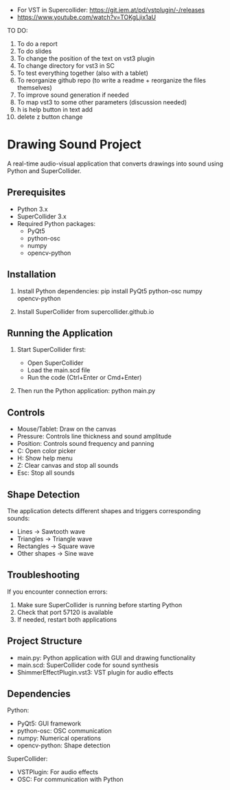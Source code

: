 - For VST in Supercollider: https://git.iem.at/pd/vstplugin/-/releases
- https://www.youtube.com/watch?v=TOKgLjix1aU


TO DO: 
1. To do a report
2. To do slides
3. To change the position of the text on vst3 plugin
4. To change directory for vst3 in SC
5. To test everything together (also with a tablet)
6. To reorganize github repo (to write a readme + reorganize the files themselves)
7. To improve sound generation if needed
8. To map vst3 to some other parameters (discussion needed)
9. h is help button in text add
10. delete z button change



Drawing Sound Project
====================

A real-time audio-visual application that converts drawings into sound using Python and SuperCollider.

Prerequisites
------------
- Python 3.x
- SuperCollider 3.x
- Required Python packages:
  - PyQt5
  - python-osc
  - numpy
  - opencv-python

Installation
-----------
1. Install Python dependencies:
   pip install PyQt5 python-osc numpy opencv-python

2. Install SuperCollider from supercollider.github.io

Running the Application
----------------------
1. Start SuperCollider first:
   - Open SuperCollider
   - Load the main.scd file
   - Run the code (Ctrl+Enter or Cmd+Enter)

2. Then run the Python application:
   python main.py

Controls
--------
- Mouse/Tablet: Draw on the canvas
- Pressure: Controls line thickness and sound amplitude
- Position: Controls sound frequency and panning
- C: Open color picker
- H: Show help menu
- Z: Clear canvas and stop all sounds
- Esc: Stop all sounds

Shape Detection
--------------
The application detects different shapes and triggers corresponding sounds:
- Lines → Sawtooth wave
- Triangles → Triangle wave
- Rectangles → Square wave
- Other shapes → Sine wave

Troubleshooting
--------------
If you encounter connection errors:
1. Make sure SuperCollider is running before starting Python
2. Check that port 57120 is available
3. If needed, restart both applications

Project Structure
----------------
- main.py: Python application with GUI and drawing functionality
- main.scd: SuperCollider code for sound synthesis
- ShimmerEffectPlugin.vst3: VST plugin for audio effects

Dependencies
-----------
Python:
- PyQt5: GUI framework
- python-osc: OSC communication
- numpy: Numerical operations
- opencv-python: Shape detection

SuperCollider:
- VSTPlugin: For audio effects
- OSC: For communication with Python
